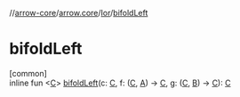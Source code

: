 //[arrow-core](../../../index.md)/[arrow.core](../index.md)/[Ior](index.md)/[bifoldLeft](bifold-left.md)

# bifoldLeft

[common]\
inline fun &lt;[C](bifold-left.md)&gt; [bifoldLeft](bifold-left.md)(c: [C](bifold-left.md), f: ([C](bifold-left.md), [A](index.md)) -&gt; [C](bifold-left.md), g: ([C](bifold-left.md), [B](index.md)) -&gt; [C](bifold-left.md)): [C](bifold-left.md)
